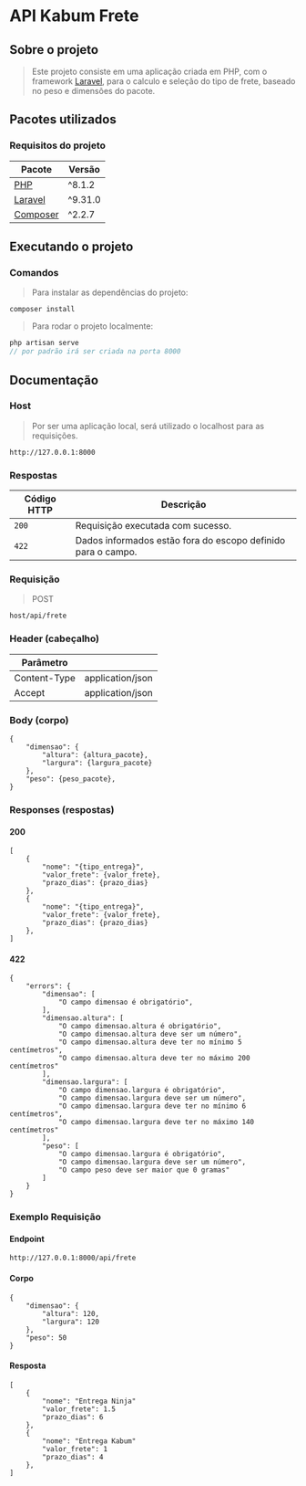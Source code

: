 # API Kabum Frete

## Sobre o projeto
> Este projeto consiste em uma aplicação criada em PHP, com o framework [Laravel](https://laravel.com/), para o calculo e seleção do tipo de frete, baseado no peso e dimensões do pacote.

## Pacotes utilizados
### Requisitos do projeto

Pacote   | Versão
--------- | ------
[PHP](https://laravel.com/docs/9.x) | ^8.1.2
[Laravel](https://laravel.com/docs/9.x) | ^9.31.0
[Composer](https://getcomposer.org/download/) | ^2.2.7

## Executando o projeto
### Comandos

>Para instalar as dependências do projeto:
~~~
composer install
~~~

>Para rodar o projeto localmente:
~~~php
php artisan serve
// por padrão irá ser criada na porta 8000
~~~

## Documentação

### Host
> Por ser uma aplicação local, será utilizado o localhost para as requisições.
~~~
http://127.0.0.1:8000
~~~

### Respostas

| Código HTTP | Descrição |
|---|---|
| `200` | Requisição executada com sucesso.|
| `422` | Dados informados estão fora do escopo definido para o campo.|

### Requisição

> POST
~~~
host/api/frete
~~~

### Header (cabeçalho)

| Parâmetro |  |
|---|---|
| Content-Type| application/json|
| Accept | application/json|

### Body (corpo)

    {
        "dimensao": {
            "altura": {altura_pacote},
            "largura": {largura_pacote}
        },
        "peso": {peso_pacote},
    }

### Responses (respostas)
#### 200

    [
        {
            "nome": "{tipo_entrega}",
            "valor_frete": {valor_frete},
            "prazo_dias": {prazo_dias}
        },
        {
            "nome": "{tipo_entrega}",
            "valor_frete": {valor_frete},
            "prazo_dias": {prazo_dias}
        },
    ]

#### 422
    {
        "errors": {
            "dimensao": [
                "O campo dimensao é obrigatório",
            ],
            "dimensao.altura": [
                "O campo dimensao.altura é obrigatório",
                "O campo dimensao.altura deve ser um número",
                "O campo dimensao.altura deve ter no mínimo 5 centímetros",
                "O campo dimensao.altura deve ter no máximo 200 centímetros"
            ],
            "dimensao.largura": [
                "O campo dimensao.largura é obrigatório",
                "O campo dimensao.largura deve ser um número",
                "O campo dimensao.largura deve ter no mínimo 6 centímetros",
                "O campo dimensao.largura deve ter no máximo 140 centímetros"
            ],
            "peso": [
                "O campo dimensao.largura é obrigatório",
                "O campo dimensao.largura deve ser um número",
                "O campo peso deve ser maior que 0 gramas"
            ]
	    }
    }

### Exemplo Requisição

#### Endpoint
~~~
http://127.0.0.1:8000/api/frete
~~~

#### Corpo
    {
        "dimensao": {
            "altura": 120,
            "largura": 120
        },
        "peso": 50
    }

#### Resposta
    [
        {
            "nome": "Entrega Ninja"
            "valor_frete": 1.5
            "prazo_dias": 6
        },
        {
            "nome": "Entrega Kabum"
            "valor_frete": 1
            "prazo_dias": 4
        },
    ]
